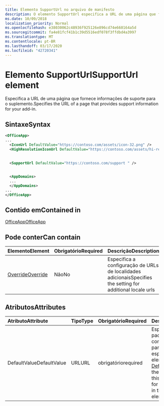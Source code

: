 ```yaml
---
title: Elemento SupportUrl no arquivo de manifesto
description: O elemento SupportUrl especifica a URL de uma página que fornece informações de suporte para o suplemento.
ms.date: 10/09/2018
localization_priority: Normal
ms.openlocfilehash: e38030062c48936f925126e896cd74e660164a5d
ms.sourcegitcommit: fa4e81fcf41b1c39d5516edf078f3ffdbd4a3997
ms.translationtype: MT
ms.contentlocale: pt-BR
ms.lasthandoff: 03/17/2020
ms.locfileid: "42720341"
---
```

# <a name="supporturl-element"></a><span data-ttu-id="7d01c-103">Elemento SupportUrl</span><span class="sxs-lookup"><span data-stu-id="7d01c-103">SupportUrl element</span></span>

<span data-ttu-id="7d01c-104">Especifica a URL de uma página que fornece informações de suporte para o suplemento.</span><span class="sxs-lookup"><span data-stu-id="7d01c-104">Specifies the URL of a page that provides support information for your add-in.</span></span>

## <a name="syntax"></a><span data-ttu-id="7d01c-105">Sintaxe</span><span class="sxs-lookup"><span data-stu-id="7d01c-105">Syntax</span></span>

```XML
<OfficeApp>
...
  <IconUrl DefaultValue="https://contoso.com/assets/icon-32.png" />
  <HighResolutionIconUrl DefaultValue="https://contoso.com/assets/hi-res-icon.png"/>
  
  
  <SupportUrl DefaultValue="https://contoso.com/support " />
  
  
  <AppDomains>
  ...
  </AppDomains>
...
</OfficeApp>
```

## <a name="contained-in"></a><span data-ttu-id="7d01c-106">Contido em</span><span class="sxs-lookup"><span data-stu-id="7d01c-106">Contained in</span></span>

[<span data-ttu-id="7d01c-107">OfficeApp</span><span class="sxs-lookup"><span data-stu-id="7d01c-107">OfficeApp</span></span>](officeapp.md)

## <a name="can-contain"></a><span data-ttu-id="7d01c-108">Pode conter</span><span class="sxs-lookup"><span data-stu-id="7d01c-108">Can contain</span></span>

|  <span data-ttu-id="7d01c-109">Elemento</span><span class="sxs-lookup"><span data-stu-id="7d01c-109">Element</span></span> | <span data-ttu-id="7d01c-110">Obrigatório</span><span class="sxs-lookup"><span data-stu-id="7d01c-110">Required</span></span> | <span data-ttu-id="7d01c-111">Descrição</span><span class="sxs-lookup"><span data-stu-id="7d01c-111">Description</span></span>  |
|:-----|:-----|:-----|
|  [<span data-ttu-id="7d01c-112">Override</span><span class="sxs-lookup"><span data-stu-id="7d01c-112">Override</span></span>](override.md)   | <span data-ttu-id="7d01c-113">Não</span><span class="sxs-lookup"><span data-stu-id="7d01c-113">No</span></span> | <span data-ttu-id="7d01c-114">Especifica a configuração de URLs de localidades adicionais</span><span class="sxs-lookup"><span data-stu-id="7d01c-114">Specifies the setting for additional locale urls</span></span> |

## <a name="attributes"></a><span data-ttu-id="7d01c-115">Atributos</span><span class="sxs-lookup"><span data-stu-id="7d01c-115">Attributes</span></span>

|<span data-ttu-id="7d01c-116">**Atributo**</span><span class="sxs-lookup"><span data-stu-id="7d01c-116">**Attribute**</span></span>|<span data-ttu-id="7d01c-117">**Tipo**</span><span class="sxs-lookup"><span data-stu-id="7d01c-117">**Type**</span></span>|<span data-ttu-id="7d01c-118">**Obrigatório**</span><span class="sxs-lookup"><span data-stu-id="7d01c-118">**Required**</span></span>|<span data-ttu-id="7d01c-119">**Descrição**</span><span class="sxs-lookup"><span data-stu-id="7d01c-119">**Description**</span></span>|
|:-----|:-----|:-----|:-----|
|<span data-ttu-id="7d01c-120">DefaultValue</span><span class="sxs-lookup"><span data-stu-id="7d01c-120">DefaultValue</span></span>|<span data-ttu-id="7d01c-121">URL</span><span class="sxs-lookup"><span data-stu-id="7d01c-121">URL</span></span>|<span data-ttu-id="7d01c-122">obrigatório</span><span class="sxs-lookup"><span data-stu-id="7d01c-122">required</span></span>|<span data-ttu-id="7d01c-123">Especifica o valor padrão para essa configuração, expresso para a localidade especificada no elemento [DefaultLocale](defaultlocale.md).</span><span class="sxs-lookup"><span data-stu-id="7d01c-123">Specifies the default value for this setting, expressed for the locale specified in the [DefaultLocale](defaultlocale.md) element.</span></span>|
